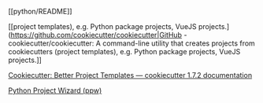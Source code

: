 [[python/README]]

[[project templates), e.g. Python package projects, VueJS projects.](https://github.com/cookiecutter/cookiecutter|GitHub - cookiecutter/cookiecutter: A command-line utility that creates projects from cookiecutters (project templates), e.g. Python package projects, VueJS projects.]]

[Cookiecutter: Better Project Templates — cookiecutter 1.7.2 documentation](https://cookiecutter.readthedocs.io/en/1.7.2/)

[Python Project Wizard (ppw)](https://zillionare.github.io/cookiecutter-pypackage/)